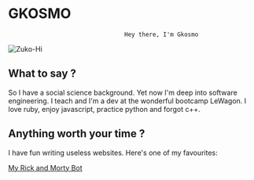 # GKOSMO 

                                     Hey there, I'm Gkosmo
 
![Zuko-Hi](https://i.imgur.com/9xo6l7z.gif)

## What to say ? 

 So I have a social science background. Yet now I'm deep into software engineering. I teach and I'm a dev at the wonderful bootcamp LeWagon. I love ruby, enjoy javascript, practice python and forgot c++. 

## Anything worth your time ? 

 I have fun writing useless websites. Here's one of my favourites: 

[My Rick and Morty Bot](rick-n-morty.website) 

